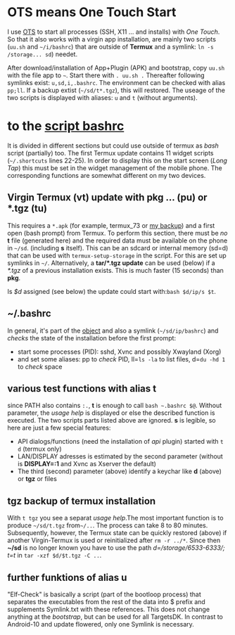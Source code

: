 # OTS means One Touch Start
I use [OTS](https://github.com/termux/termux-float/issues/37#issuecomment-916777123) to start all processes (SSH, X11 ... and installs) with _One Touch_. So that it also works with a virgin app installation, are mainly two scripts (`uu.sh` and `~/i/bashrc`) that are outside of **Termux** and a symlink: `ln -s  /storage... sd`) needet.

After download/installation of App+Plugin (APK) and bootstrap, copy `uu.sh` with the file app to `~`. Start there with `. uu.sh .`
Thereafter following symlinks exist: `u,sd,i,.bashrc`. The environment can be checked with alias `pp;ll`. If a backup extist (`~/sd/t*.tgz`), this will restored. The useage of the two scripts is displayed with aliases: `u` and `t` (without arguments).
# to the [script bashrc](https://github.com/RalfWerner/integrated-process/edit/master)
It is divided in different sections but could use outside of termux as _bash_ script (partially) too. The first Termux update contains 11 widget scripts (`~/.shortcuts` lines 22-25). In order to display this on the start screen (_Long Tap_) this must be set in the widget management of the mobile phone. The corresponding functions are somewhat different on my two devices.
## Virgin Termux (vt) update with pkg ... (pu) or *.tgz (tu)
This requires a `*.apk` (for example, termux_73 or [my backup](https://www.dropbox.com/s/ug071qoox8gwf1c/ip.zip?dl=0)) and a first open (bash prompt) from Termux.
To perform this section, there must be _no_ **t** file (generated here) and the required data must be available on the phone in `~/sd`. (including **s** itself).
This can be an sdcard or internal memory (sd=d) that can be used with `termux-setup-storage` in the script. For this are set up symlinks in `~/`.
Alternatively, a **tar/*.tgz update** can be used (below) if a _*.tgz_ of a previous installation exists. This is much faster (15 seconds) than **pkg**.

Is _$d_ assigned (see below) the update could start with:`bash $d/ip/s $t`.
## ~/.bashrc
In general, it's part of the [object](https://github.com/ralfwerner/integrated-process#ip-objects) and also a symlink (`~/sd/ip/bashrc`) and _checks_ the state of the installation before the first prompt:
- start some processes (PID): sshd, Xvnc and possibly Xwayland (Xorg)
- and set some aliases: pp to _check_ PID, ll=`ls -la` to list files, d=`du -hd 1` to _check_ space
## various test functions with alias t
since PATH also contains `:.`, **t** is enough to call `bash ~.bashrc $@`. Without parameter, the _usage help_ is displayed or else the described function is executed.
The two scripts parts listed above are ignored. **s** is legible, so here are just a few special features:
- API dialogs/functions (need the installation of _api_ plugin) started with `t d` (termux only)
- LAN/DISPLAY adresses is estimated by the second parameter (without is **DISPLAY=:1** and Xvnc as Xserver the default)
- The third (second) parameter (above) identify a keychar like **d** (above) or **tgz** or files
## tgz backup of termux installation
With `t tgz` you see a separat _usage help_.The most important function is to produce `~/sd/t.tgz` from`~/..`. The process can take 8 to 80 minutes. Subsequently, however, the Termux state can be quickly restored (above) if another Virgin-Termux is used or reinitialized after `rm -r ../*`. 
Since then **~/sd** is no longer known you have to use the 
path _d=/storage/6533-6333/; t=t_ in `tar -xzf $d/$t.tgz -C ..`.
## further funktions of alias u
"Elf-Check" is basically a script (part of the bootloop process) that separates the executables from the rest of the data into $ prefix and supplements Symlink.txt with these references.
This does not change anything at the _bootstrap_, but can be used for all TargetsDK. In contrast to Android-10 and update flowered, only one Symlink is necessary.
